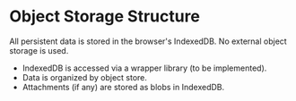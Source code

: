 # Object Storage Structure

All persistent data is stored in the browser's IndexedDB. No external object storage is used.

- IndexedDB is accessed via a wrapper library (to be implemented).
- Data is organized by object store.
- Attachments (if any) are stored as blobs in IndexedDB.
